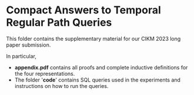 # Compact Answers to Temporal Regular Path Queries

This folder contains the supplementary material for our CIKM 2023 long paper submission. 

In particular, 

* **appendix.pdf** contains all proofs and complete inductive definitions for the four representations.
* The folder '**code**' contains SQL queries used in the experiments and instructions on how to run the queries.

